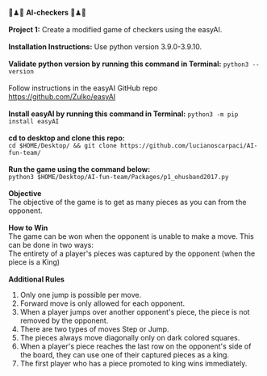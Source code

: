 🤖♟🎲 **AI-checkers** 🎲♟🤖 \
\
**Project 1:**
Create a modified game of checkers using the easyAI. \
\
**Installation Instructions:**
Use python version 3.9.0-3.9.10. \
\
**Validate python version by running this command in Terminal:**
```python3 --version``` \
\
Follow instructions in the easyAI GitHub repo https://github.com/Zulko/easyAI \
\
**Install easyAI by running this command in Terminal:**
```python3 -m pip install easyAI``` \
\
**cd to desktop and clone this repo:** \
```cd $HOME/Desktop/ && git clone https://github.com/lucianoscarpaci/AI-fun-team/``` \
\
**Run the game using the command below:** \
```python3 $HOME/Desktop/AI-fun-team/Packages/p1_ohusband2017.py``` \
\
**Objective** \
The objective of the game is to get as many pieces as you can from the opponent. \
\
**How to Win** \
The game can be won when the opponent is unable to make a move. This can be done in two ways: \
The entirety of a player's pieces was captured by the opponent (when the piece is a King) \
\
**Additional Rules** 
  1. Only one jump is possible per move. 
  2. Forward move is only allowed for each opponent. 
  3. When a player jumps over another opponent's piece, the piece is not removed by the opponent. 
  4. There are two types of moves Step or Jump. 
  5. The pieces always move diagonally only on dark colored squares.
  6. When a player's piece reaches the last row on the opponent's side of the board, they can use one of their captured pieces as a king. 
  7. The first player who has a piece promoted to king wins immediately.




